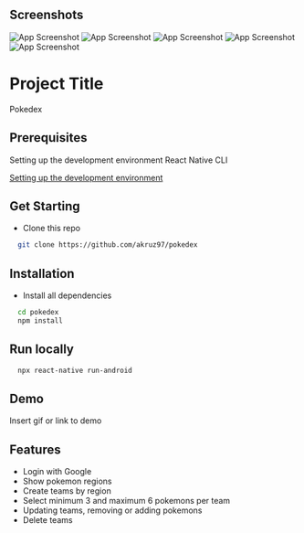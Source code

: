 ## Screenshots

![App Screenshot](https://iili.io/yMjGC7.md.jpg)
![App Screenshot](https://iili.io/yMjap4.md.jpg)
![App Screenshot](https://iili.io/yMjlTl.md.jpg)
![App Screenshot](https://iili.io/yMj1QS.md.jpg)
![App Screenshot](https://iili.io/yMj0j2.md.jpg)

# Project Title

Pokedex

## Prerequisites

Setting up the development environment React Native CLI

[Setting up the development environment](https://reactnative.dev/docs/environment-setup)
## Get Starting

* Clone this repo

```bash
  git clone https://github.com/akruz97/pokedex
```

## Installation

* Install all dependencies

```bash
  cd pokedex
  npm install
```
## Run locally

```bash
  npx react-native run-android
```
## Demo

Insert gif or link to demo


## Features

- Login with Google
- Show pokemon regions
- Create teams by region
- Select minimum 3 and maximum 6 pokemons per team
- Updating teams, removing or adding pokemons
- Delete teams

